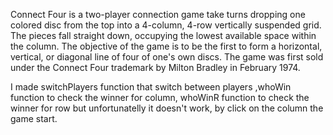 Connect Four is a two-player connection game  take turns dropping one colored disc from the top into a 4-column, 4-row vertically suspended grid. The pieces fall straight down, occupying the lowest available space within the column. The objective of the game is to be the first to form a horizontal, vertical, or diagonal line of four of one's own discs. 
The game was first sold under the Connect Four trademark by Milton Bradley in February 1974.


I made switchPlayers function that switch between players
,whoWin function to check the winner for column,
whoWinR function to check the winner for row but unfortunatelly it doesn't work,
by click on the column the game start.

